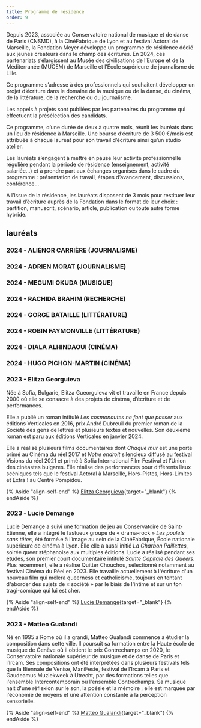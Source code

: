 ```yaml
---
title: Programme de résidence
order: 9
---
```


Depuis 2023, associée au Conservatoire national de musique et de danse de Paris (CNSMD), à la CinéFabrique de Lyon et au festival Actoral de Marseille, la Fondation Meyer développe un programme de résidence dédié aux jeunes créateurs dans le champ des écritures. En 2024, ces partenariats s’élargissent au Musée des civilisations de l’Europe et de la Méditerranée (MUCEM) de Marseille et l’École supérieure de journalisme de Lille.

Ce programme s’adresse à des professionnels qui souhaitent développer un projet d’écriture dans le domaine de la musique ou de la danse, du cinéma, de la littérature, de la recherche ou du journalisme.

Les appels à projets sont publiées par les partenaires du programme qui effectuent la présélection des candidats.

Ce programme, d’une durée de deux à quatre mois, réunit les lauréats dans un lieu de résidence à Marseille. Une bourse d’écriture de 3 500 €/mois est attribuée à chaque lauréat pour son travail d’écriture ainsi qu’un studio atelier.

Les lauréats s’engagent à mettre en pause leur activité professionnelle régulière pendant la période de résidence (enseignement, activité salariée...) et à prendre part aux échanges organisés dans le cadre du programme : présentation de travail, étapes d’avancement, discussions, conférence...

A l’issue de la résidence, les lauréats disposent de 3 mois pour restituer leur travail d’écriture auprès de la Fondation dans le format de leur choix : partition, manuscrit, scénario, article, publication ou toute autre forme hybride.

## lauréats

### 2024 - <span>ALIÉNOR CARRIÈRE (JOURNALISME)</span>

### 2024 - <span>ADRIEN MORAT (JOURNALISME)</span>

### 2024 - <span>MEGUMI OKUDA (MUSIQUE)</span>

### 2024 - <span>RACHIDA BRAHIM (RECHERCHE)</span>

### 2024 - <span>GORGE BATAILLE (LITTÉRATURE)</span>

### 2024 - <span>ROBIN FAYMONVILLE (LITTÉRATURE)</span>

### 2024 - <span>DIALA ALHINDAOUI (CINÉMA)</span>

### 2024 - <span>HUGO PICHON-MARTIN (CINÉMA)</span>

### 2023 - <span>Elitza Georguieva</span>

Née à Sofia, Bulgarie, Elitza Gueorguieva vit et travaille en France depuis 2000 où elle se consacre à des projets de cinéma, d’écriture et de performances.

Elle a publié un roman intitulé _Les cosmonautes ne font que passer_ aux éditions Verticales en 2016, prix André Dubreuil du premier roman de la Société des gens de lettres et plusieurs textes et nouvelles. Son deuxième roman est paru aux éditions Verticales en janvier 2024.

Elle a réalisé plusieurs films documentaires dont _Chaque mur_ est une porte primé au Cinéma du réel 2017 et _Notre endroit_ silencieux diffusé au festival Visions du réel 2021 et primé à Sofia International Film Festival et l’Union des cinéastes bulgares. Elle réalise des performances pour différents lieux scéniques tels que le festival Actoral à Marseille, Hors-Pistes, Hors-Limites et Extra ! au Centre Pompidou.

{% Aside "align-self-end" %}
[Elitza Georguieva](/actualites/elitza-gueorguieva,-ou-la-langue-en-jeu){target="\_blank"}
{% endAside %}

### 2023 - <span>Lucie Demange</span>

Lucie Demange a suivi une formation de jeu au Conservatoire de Saint-Etienne, elle a intégré le fastueux groupe de « drama-rock » _Les poulets sans têtes_, été formé.e à l’image au sein de la CinéFabrique, École nationale supérieure de cinéma à Lyon. Elle elle a aussi initié _La Charbon Paillettes_, soirée queer stéphanoise aux multiples éditions. Lucie a réalisé pendant ses études, son premier court documentaire intitulé _Sainté Capitale des Queers_. Plus récemment, elle a réalisé Quitter Chouchou, sélectionné notamment au festival Cinéma du Réel en 2023. Elle travaille actuellement à l'écriture d'un nouveau film qui mêlera queerness et catholicisme, toujours en tentant d'aborder des sujets de « société » par le biais de l'intime et sur un ton tragi-comique qui lui est cher.

{% Aside "align-self-end" %}
[Lucie Demange](/actualites/lucie-demange,-ou-le-regard-fluide){target="\_blank"}
{% endAside %}

### 2023 - <span>Matteo Gualandi</span>

Né en 1995 à Rome où il a grandi, Matteo Gualandi commence à étudier la composition dans cette ville. Il poursuit sa formation entre la Haute école de musique de Genève où il obtient le prix Contrechamps en 2020, le Conservatoire nationale supérieur de musique et de danse de Paris et l’Ircam. Ses compositions ont été interprétées dans plusieurs festivals tels que la Biennale de Venise, ManiFeste, festival de l’Ircam à Paris et Gaudeamus Muziekweek à Utrecht, par des formations telles que l'ensemble Intercontemporain ou l'ensemble Contrechamps. Sa musique nait d'une réflexion sur le son, la poésie et la mémoire ; elle est marquée par l'économie de moyens et une attention constante à la perception sensorielle.

{% Aside "align-self-end" %}
[Matteo Gualandi](/actualites/matteo-gualandi,-ou-le-plaisir-de-la-composition/){target="\_blank"}
{% endAside %}

